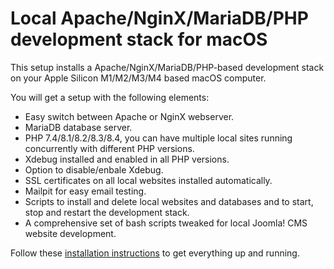 # Local Apache/NginX/MariaDB/PHP development stack for macOS

This setup installs a Apache/NginX/MariaDB/PHP-based development stack on your Apple Silicon M1/M2/M3/M4 based macOS computer.

You will get a setup with the following elements:

- Easy switch between Apache or NginX webserver.
- MariaDB database server.
- PHP 7.4/8.1/8.2/8.3/8.4, you can have multiple local sites running concurrently with different PHP versions.
- Xdebug installed and enabled in all PHP versions.
- Option to disable/enbale Xdebug.
- SSL certificates on all local websites installed automatically.
- Mailpit for easy email testing.
- Scripts to install and delete local websites and databases and to start, stop and restart the development stack.
- A comprehensive set of bash scripts tweaked for local Joomla! CMS website development.

Follow these <a href="https://github.com/renekreijveld/macOS_NginX_local_development/blob/main/install.md">installation instructions</a> to get everything up and running.

